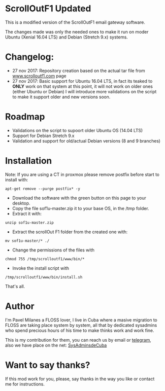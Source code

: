 ScrollOutF1 Updated
===================

This is a modified version of the ScrollOutF1 email gateway software.

The changes made was only the needed ones to make it run on moder Ubuntu (Xenial 16.04 LTS) and Debian (Stretch 9.x) systems.

Changelog:
==========

* 27 nov 2017: Repository creation based on the actual tar file from www.scrolloutf1.com page
* 27 nov 2017: Basic support for Ubuntu 16.04 LTS, in fact its teaked to **ONLY** work on that system at this point, it will not work on older ones (either Ubuntu or Debian) I will introduce more validations on the script to make it support older and new versions soon.

Roadmap
=======

* Validations on the script to supoort older Ubuntu OS (14.04 LTS)
* Support for Debian Stretch 9.x
* Validation and support for old/actual Debian versions (8 and 9 branches)


Installation
============

Note: If you are using a CT in proxmox please remove postfix before start to install with:

```
apt-get remove --purge postfix* -y
``` 

* Download the software with the green button on this page to your desktop.
* Copy the file sof1u-master.zip it to your base OS, in the /tmp folder.
* Extract it with:

```
unzip sof1u-master.zip
```

* Extract the scrollOut F1 folder from the created one with:

```
mv sof1u-master/* ./
```
 
* Change the permissions of the files with

```
chmod 755 /tmp/scrolloutf1/www/bin/*
```

* Invoke the install script with

```
/tmp/scrolloutf1/www/bin/install.sh
```

That's all.


Author
======

I'm Pavel Milanes a FLOSS lover, I live in Cuba where a masive migration to FLOSS are taking place system by system, all that by dedicated sysadmins who spend precious hours of his time to make thinks work and work fine.

This is my contribution for them, you can reach us by email or [telegram](https://t.me/sysadmincuba), also we have place on the net: [SysAdminsdeCuba](https://www.sysadminsdecuba.com)

Want to say thanks?
===================
If this mod work for you, please, say thanks in the way you like or contact me for instructions.
 

